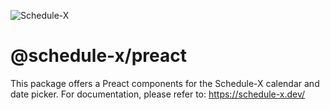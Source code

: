 ![Schedule-X](https://schedule-x.s3.eu-west-1.amazonaws.com/schedule-x-logo.png)

# @schedule-x/preact

This package offers a Preact components for the Schedule-X calendar and date picker. For documentation, please refer to: https://schedule-x.dev/

